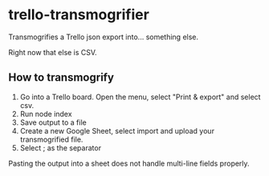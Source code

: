 # trello-transmogrifier
Transmogrifies a Trello json export into... something else.

Right now that else is CSV.

## How to transmogrify

1. Go into a Trello board. Open the menu, select "Print & export" and select csv.
2. Run node index <yourfilefromtrello>
3. Save output to a file
4. Create a new Google Sheet, select import and upload your transmogrified file. 
5. Select ; as the separator

Pasting the output into a sheet does not handle multi-line fields properly.